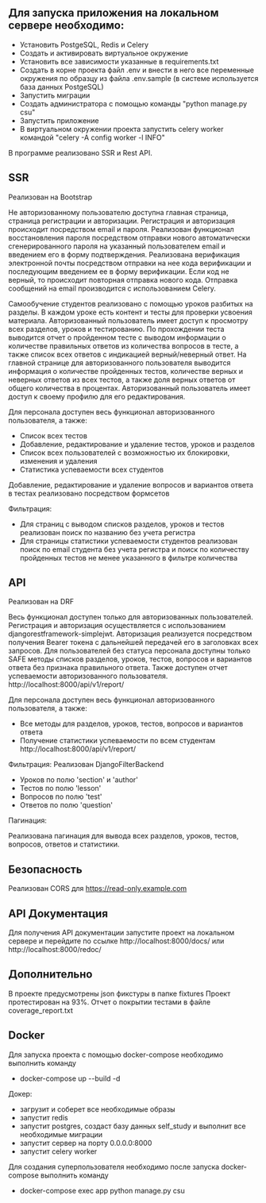 Для запуска приложения на локальном сервере необходимо:
-----------------------------------------

- Установить PostgeSQL, Redis и Celery
- Создать и активировать виртуальное окружение
- Установить все зависимости указанные в requirements.txt
- Создать в корне проекта файл .env и внести в него все переменные окружения по образцу из файла .env.sample
  (в системе используется база данных PostgeSQL)
- Запустить миграции
- Создать администратора с помощью команды "python manage.py csu"
- Запустить приложение
- В виртуальном окружении проекта запустить celery worker командой "celery -A config worker -l INFO"

В программе реализовано SSR и Rest API.

SSR
---
Реализован на Bootstrap

Не авторизованному пользователю доступна главная страница, страница регистрации и авторизации. Регистрация и авторизация
происходит посредством email и пароля. Реализован функционал восстановления пароля посредством отправки нового
автоматически сгенерированного пароля на указанный пользователем email и введением его в форму подтверждения.
Реализована верификация электронной почты посредством отправки на нее кода верификации и последующим введением ее в
форму верификации. Если код не верный, то происходит повторная отправка нового кода.
Отправка сообщений на email производится с использованием Celery.

Самообучение студентов реализовано с помощью уроков разбитых на разделы. В каждом уроке есть
контент и тесты для проверки усвоения материала. Авторизованный пользователь имеет доступ к просмотру всех разделов,
уроков и тестированию. По прохождении теста выводится отчет о пройденном тесте с выводом информации о количестве
правильных ответов из количества вопросов в тесте, а также список всех ответов с индикацией верный/неверный ответ. На
главной странице для авторизованного пользователя выводится информация о количестве пройденных тестов, количестве верных
и неверных ответов из всех тестов, а также доля верных ответов от общего количества в процентах.
Авторизованный пользователь имеет доступ к своему профилю для его редактирования.

Для персонала доступен весь функционал авторизованного пользователя, а также:

- Список всех тестов
- Добавление, редактирование и удаление тестов, уроков и разделов
- Список всех пользователей с возможностью их блокировки, изменения и удаления
- Статистика успеваемости всех студентов

Добавление, редактирование и удаление вопросов и вариантов ответа в тестах реализовано посредством формсетов

Фильтрация:

- Для страниц с выводом списков разделов, уроков и тестов реализован поиск по названию без учета регистра
- Для страницы статистики успеваемости студентов реализован поиск по email студента без учета регистра
  и поиск по количеству пройденных тестов не менее указанного в фильтре количества

API
---
Реализован на DRF

Весь функционал доступен только для авторизованных пользователей. Регистрация и авторизация осуществляется с
использованием djangorestframework-simplejwt. Авторизация реализуется посредством получения Bearer токена с дальнейшей
передачей его в заголовках всех запросов. Для пользователей без статуса персонала доступны только SAFE методы
списков разделов, уроков, тестов, вопросов и вариантов ответа без признака правильного ответа. Также доступен отчет
успеваемости авторизованного пользователя. http://localhost:8000/api/v1/report/

Для персонала доступен весь функционал авторизованного пользователя, а также:

- Все методы для разделов, уроков, тестов, вопросов и вариантов ответа
- Получение статистики успеваемости по всем студентам  http://localhost:8000/api/v1/report/

Фильтрация:
Реализован DjangoFilterBackend

- Уроков по полю 'section' и 'author'
- Тестов по полю 'lesson'
- Вопросов по полю 'test'
- Ответов по полю 'question'

Пагинация:

Реализована пагинация для вывода всех разделов, уроков, тестов, вопросов, ответов и статистики.


Безопасность
------------
Реализован CORS для https://read-only.example.com


API Документация
----------------
Для получения API документации запустите проект на локальном сервере и перейдите по ссылке http://localhost:8000/docs/
или http://localhost:8000/redoc/


Дополнительно
-------------
В проекте предусмотрены json фикстуры в папке fixtures
Проект протестирован на 93%. Отчет о покрытии тестами в файле coverage_report.txt


Docker
------
Для запуска проекта с помощью docker-compose необходимо выполнить команду

- docker-compose up --build -d

Докер:

- загрузит и соберет все необходимые образы
- запустит redis
- запустит postgres, создаст базу данных self_study и выполнит все необходимые миграции
- запустит сервер на порту 0.0.0.0:8000
- запустит celery worker

Для создания суперпользователя необходимо после запуска docker-compose выполнить команду

- docker-compose exec app python manage.py csu
